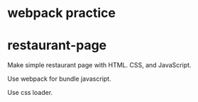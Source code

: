 # webpack practice
# restaurant-page

Make simple restaurant page with HTML. CSS, and JavaScript.

Use webpack for bundle javascript.

Use css loader.
